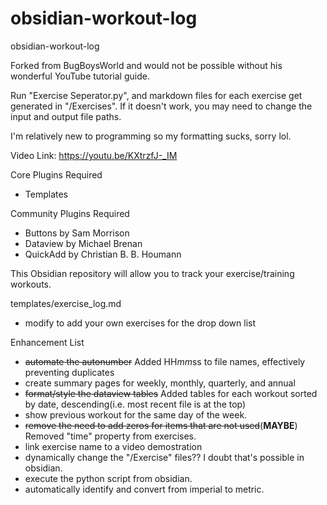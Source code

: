 # obsidian-workout-log
obsidian-workout-log

Forked from BugBoysWorld and would not be possible without his wonderful YouTube tutorial guide. 

Run "Exercise Seperator.py", and markdown files for each exercise get generated in "/Exercises". If it doesn't work, you may need to change the input and output file paths.

I'm relatively new to programming so my formatting sucks, sorry lol.

Video Link:
https://youtu.be/KXtrzfJ-_IM

Core Plugins Required
 - Templates
 
 Community Plugins Required
 - Buttons by Sam Morrison
 - Dataview by Michael Brenan
 - QuickAdd by Christian B. B. Houmann
 
 This Obsidian repository will allow you to track your exercise/training workouts. 
 
 templates/exercise_log.md
 - modify to add your own exercises for the drop down list
 
 Enhancement List
 - ~~automate the autonumber~~ Added HH*mm*ss to file names, effectively preventing duplicates
 - create summary pages for weekly, monthly, quarterly, and annual
 - ~~format/style the dataview tables~~ Added tables for each workout sorted by date, descending(i.e. most recent file is at the top)
 - show previous workout for the same day of the week.
 - ~~remove the need to add zeros for items that are not used~~(**MAYBE**) Removed "time" property from exercises.
 - link exercise name to a video demostration
 - dynamically change the "/Exercise" files?? I doubt that's possible in obsidian.
 - execute the python script from obsidian.
 - automatically identify and convert from imperial to metric.